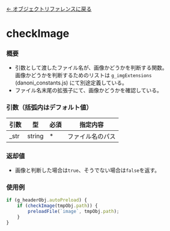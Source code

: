 [← オブジェクトリファレンスに戻る](ObjectReferenceIndex.html)  

# checkImage
### 概要
- 引数として渡したファイル名が、画像かどうかを判断する関数。  
画像かどうかを判断するためのリストは `g_imgExtensions` (danoni_constants.js) にて別途定義している。  
- ファイル名末尾の拡張子にて、画像かどうかを確認している。

### 引数（括弧内はデフォルト値）

|引数|型|必須|指定内容|
|----|----|----|----|
|_str|string|*|ファイル名のパス|

### 返却値
- 画像と判断した場合は`true`、そうでない場合は`false`を返す。

### 使用例
```javascript
if (g_headerObj.autoPreload) {
	if (checkImage(tmpObj.path)) {
		preloadFile(`image`, tmpObj.path);
	}
}
```
